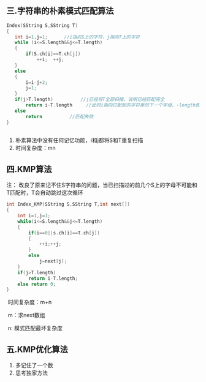 ## 三.字符串的朴素模式匹配算法

 ````c++
Index(SString S,SString T)
{
    int i=1,j=1;      //i指向S上的字符，j指向T上的字符
    while (i<=S.length&&j<=T.length)
    {
        if(S.ch[i]==T.ch[j])
            ++i;  ++j;
    }
    else
    {
        i=i-j+2;
        j=1;
    }
    if(j>T.length)          //j已经将T全部扫描，说明已经匹配完全
        return i-T.length     //此时i指向匹配到的字符串的下一个字母，-length即为首字母
    else
        return          //匹配失败
}
    
 ````

1. 朴素算法中没有任何记忆功能，i和j都将S和T重复扫描
2. 时间复杂度：mn

## 四.KMP算法

注： 改良了原来记不住S字符串的问题，当已扫描过的前几个S上的字母不可能和T匹配时，T会自动跳过这次循环

````c++
int Index_KMP(SString S,SString T,int next[])
{
    int i=1,j=1;
    while(i<=S.length&&j<=T.length)
    {
        if(i==0||s.ch[i]==T.ch[j])
        {
            ++i;++j;
        }
        else
            j=next[j];
    }
    if(j>T.length)
        return i-T.length;
    else return 0;
}
````

​    时间复杂度：m+n

​    m：求next数组

​    n:    模式匹配最坏复杂度



## 五.KMP优化算法

1. 多记住了一个数
2. 思考独家方法